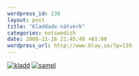 ```yaml
--- 
wordpress_id: 139 
layout: post
title: "Kladdade nätverk" 
categories: notswedish
date: 2008-11-16 21:45:49 +01:00 
wordpress_url: http://www.blay.se/?p=139 
---
```


[![](http://www.blay.se/wp-content/uploads/2008/11/bild-181-300x201.jpg "kladd")](http://www.blay.se/wp-content/uploads/2008/11/bild-181.jpg) [![](http://www.blay.se/wp-content/uploads/2008/11/bild-180-300x152.jpg "sampl")](http://www.blay.se/wp-content/uploads/2008/11/bild-180.jpg) 
